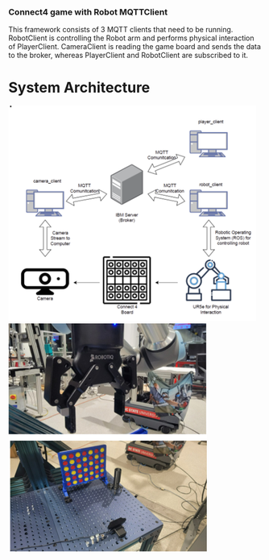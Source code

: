 ### Connect4 game with Robot MQTTClient

This framework consists of 3 MQTT clients that need to be running. RobotClient is controlling the Robot arm and performs
physical interaction of PlayerClient. CameraClient is reading the game board and sends the data to the broker, whereas
PlayerClient and RobotClient are subscribed to it.

# System Architecture

![img.png](img.png)
![img_1.png](img_1.png)
